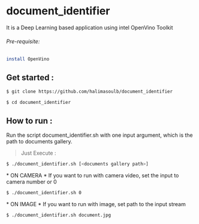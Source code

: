 # document_identifier
It is a Deep Learning based application using intel OpenVino Toolkit
###### Pre-requisite:
```bash
install OpenVino
```
## Get started :
```bash
$ git clone https://github.com/halimasoulb/document_identifier
```
```bash
$ cd document_identifier
```
## How to run :
Run the script document_identifier.sh with one input argument, which is the path to documents gallery.
>Just Execute :
```bash
$ ./document_identifier.sh [<documents gallery path>]
```
\* ON CAMERA \*
If you want to run with camera video, set the input to camera number or 0
```bash
$ ./document_identifier.sh 0
```
\* ON IMAGE \*
If you want to run with image, set path to the input stream
```bash
$ ./document_identifier.sh document.jpg
```



